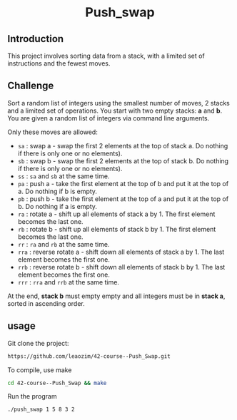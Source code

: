 <h1 align=center>
	<b>Push_swap</b>
</h1>

## Introduction 
This project involves sorting data from a stack, with a limited set of instructions and the fewest moves.

## Challenge
Sort a random list of integers using the smallest number of moves, 2 stacks
and a limited set of operations. 
You start with two empty stacks: **a** and **b**. You are given a random list of integers via command line arguments.

Only these moves are allowed:
- `sa` : swap a - swap the first 2 elements at the top of stack a. Do nothing if there is only one or no elements).
- `sb` : swap b - swap the first 2 elements at the top of stack b. Do nothing if there is only one or no elements).
- `ss` : `sa` and `sb` at the same time.
- `pa` : push a - take the first element at the top of b and put it at the top of a. Do
nothing if b is empty.
- `pb` : push b - take the first element at the top of a and put it at the top of b. Do
nothing if a is empty.
- `ra` : rotate a - shift up all elements of stack a by 1. The first element becomes
the last one.
- `rb` : rotate b - shift up all elements of stack b by 1. The first element becomes the last one.
- `rr` : `ra` and `rb` at the same time.
- `rra` : reverse rotate a - shift down all elements of stack a by 1. The last element becomes the first one.
- `rrb` : reverse rotate b - shift down all elements of stack b by 1. The last element becomes the first one.
- `rrr` : `rra` and `rrb` at the same time.

At the end, **stack b** must empty empty and all integers must be in **stack a**, sorted in ascending order. <br />

## usage

Git clone the project:
```sh
https://github.com/leaozim/42-course--Push_Swap.git
```
To compile, use make
```sh
cd 42-course--Push_Swap && make
```
Run the program
```sh
./push_swap 1 5 8 3 2
```
